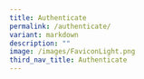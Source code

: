 ```yaml
---
title: Authenticate
permalink: /authenticate/
variant: markdown
description: ""
image: /images/FaviconLight.png
third_nav_title: Authenticate
---
```

